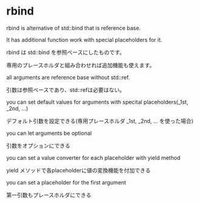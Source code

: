 rbind
=====

rbind is alternative of std::bind that is reference base.

It has additional function work with special placeholders for it.

rbind は std::bind を参照ベースにしたものです。

専用のプレースホルダと組み合わせれば追加機能も使えます。


  all arguments are reference base without std::ref.
  
  引数は参照ベースであり、std::refは必要はない。

  you can set default values for arguments with specital placeholders(_1st, _2nd, ...)
  
  デフォルト引数を設定できる(専用プレースホルダ _1st, _2nd, ... を使った場合)

  you can let arguments be optional
  
  引数をオプションにできる

  you can set a value converter for each placeholder with yield method
  
  yield メソッドで各placeholderに値の変換機能を付加できる

  you can set a placeholder for the first argument
  
  第一引数もプレースホルダにできる


